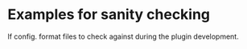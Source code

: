 # Examples for sanity checking

lf config. format files to check against during the plugin development.
